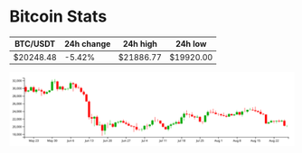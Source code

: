 # Bitcoin Stats

BTC/USDT|24h change|24h high|24h low|
|---|---|---|---|
|$20248.48|-5.42%|$21886.77|$19920.00|

<img src="./chart.svg">
